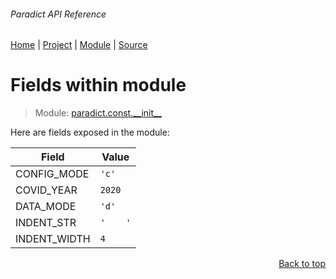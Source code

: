 ###### Paradict API Reference
[Home](/docs/api/README.md) | [Project](/README.md) | [Module](/docs/api/modules/paradict/const/__init__/README.md) | [Source](/paradict/const/__init__.py)

# Fields within module
> Module: [paradict.const.\_\_init\_\_](/docs/api/modules/paradict/const/__init__/README.md)

Here are fields exposed in the module:

| Field | Value |
| --- | --- |
| CONFIG\_MODE | `'c'` |
| COVID\_YEAR | `2020` |
| DATA\_MODE | `'d'` |
| INDENT\_STR | `'    '` |
| INDENT\_WIDTH | `4` |

<p align="right"><a href="#paradict-api-reference">Back to top</a></p>
